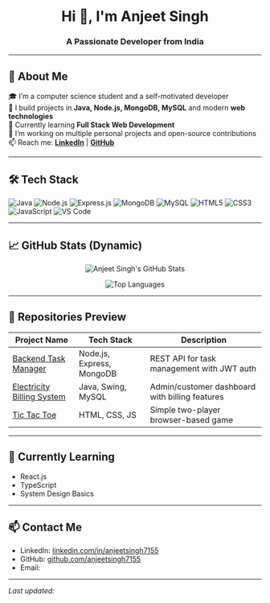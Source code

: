 <h1 align="center">Hi 👋, I'm Anjeet Singh</h1>
<h3 align="center">A Passionate Developer from India</h3>

---

## 🚀 About Me

🎓 I’m a computer science student and a self-motivated developer  
💼 I build projects in **Java, Node.js, MongoDB, MySQL** and modern **web technologies**  
🎯 Currently learning **Full Stack Web Development**  
🔭 I’m working on multiple personal projects and open-source contributions  
📫 Reach me: **[LinkedIn](https://www.linkedin.com/in/anjeetsingh7155)** | **[GitHub](https://github.com/anjeetsingh7155)**  

---

## 🛠️ Tech Stack

![Java](https://img.shields.io/badge/-Java-007396?style=flat&logo=java&logoColor=white)
![Node.js](https://img.shields.io/badge/-Node.js-339933?style=flat&logo=node.js&logoColor=white)
![Express.js](https://img.shields.io/badge/-Express.js-000000?style=flat&logo=express&logoColor=white)
![MongoDB](https://img.shields.io/badge/-MongoDB-47A248?style=flat&logo=mongodb&logoColor=white)
![MySQL](https://img.shields.io/badge/-MySQL-4479A1?style=flat&logo=mysql&logoColor=white)
![HTML5](https://img.shields.io/badge/-HTML5-E34F26?style=flat&logo=html5&logoColor=white)
![CSS3](https://img.shields.io/badge/-CSS3-1572B6?style=flat&logo=css3&logoColor=white)
![JavaScript](https://img.shields.io/badge/-JavaScript-F7DF1E?style=flat&logo=javascript&logoColor=black)
![VS Code](https://img.shields.io/badge/-VS_Code-007ACC?style=flat&logo=visual-studio-code&logoColor=white)

---

## 📈 GitHub Stats (Dynamic)

<p align="center">
  <img src="https://github-readme-stats.vercel.app/api?username=anjeetsingh7155&show_icons=true&theme=radical" alt="Anjeet Singh's GitHub Stats" />
</p>

<p align="center">
  <img src="https://github-readme-stats.vercel.app/api/top-langs/?username=anjeetsingh7155&layout=compact&theme=radical" alt="Top Languages" />
</p>

---

## 📂 Repositories Preview

| Project Name | Tech Stack | Description |
|--------------|------------|-------------|
| [Backend Task Manager](https://github.com/anjeetsingh7155/Backend_Task_Manager) | Node.js, Express, MongoDB | REST API for task management with JWT auth |
| [Electricity Billing System](https://github.com/anjeetsingh7155/Electricity-Billing-System-Java-Project) | Java, Swing, MySQL | Admin/customer dashboard with billing features |
| [Tic Tac Toe](https://github.com/anjeetsingh7155/tic-tac-toe) | HTML, CSS, JS | Simple two-player browser-based game |

---

## 🧠 Currently Learning

- React.js  
- TypeScript  
- System Design Basics  

---

## 📫 Contact Me

- LinkedIn: [linkedin.com/in/anjeetsingh7155](https://www.linkedin.com/in/anjeetsingh7155)  
- GitHub: [github.com/anjeetsingh7155](https://github.com/anjeetsingh7155)  
- Email: *<add your email here>*  

---

*Last updated: <!-- dynamic timestamp -->*

